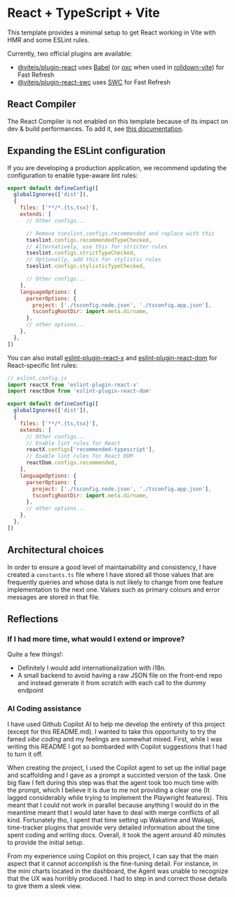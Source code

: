 # React + TypeScript + Vite

This template provides a minimal setup to get React working in Vite with HMR and some ESLint rules.

Currently, two official plugins are available:

- [@vitejs/plugin-react](https://github.com/vitejs/vite-plugin-react/blob/main/packages/plugin-react) uses [Babel](https://babeljs.io/) (or [oxc](https://oxc.rs) when used in [rolldown-vite](https://vite.dev/guide/rolldown)) for Fast Refresh
- [@vitejs/plugin-react-swc](https://github.com/vitejs/vite-plugin-react/blob/main/packages/plugin-react-swc) uses [SWC](https://swc.rs/) for Fast Refresh

## React Compiler

The React Compiler is not enabled on this template because of its impact on dev & build performances. To add it, see [this documentation](https://react.dev/learn/react-compiler/installation).

## Expanding the ESLint configuration

If you are developing a production application, we recommend updating the configuration to enable type-aware lint rules:

```js
export default defineConfig([
  globalIgnores(['dist']),
  {
    files: ['**/*.{ts,tsx}'],
    extends: [
      // Other configs...

      // Remove tseslint.configs.recommended and replace with this
      tseslint.configs.recommendedTypeChecked,
      // Alternatively, use this for stricter rules
      tseslint.configs.strictTypeChecked,
      // Optionally, add this for stylistic rules
      tseslint.configs.stylisticTypeChecked,

      // Other configs...
    ],
    languageOptions: {
      parserOptions: {
        project: ['./tsconfig.node.json', './tsconfig.app.json'],
        tsconfigRootDir: import.meta.dirname,
      },
      // other options...
    },
  },
])
```

You can also install [eslint-plugin-react-x](https://github.com/Rel1cx/eslint-react/tree/main/packages/plugins/eslint-plugin-react-x) and [eslint-plugin-react-dom](https://github.com/Rel1cx/eslint-react/tree/main/packages/plugins/eslint-plugin-react-dom) for React-specific lint rules:

```js
// eslint.config.js
import reactX from 'eslint-plugin-react-x'
import reactDom from 'eslint-plugin-react-dom'

export default defineConfig([
  globalIgnores(['dist']),
  {
    files: ['**/*.{ts,tsx}'],
    extends: [
      // Other configs...
      // Enable lint rules for React
      reactX.configs['recommended-typescript'],
      // Enable lint rules for React DOM
      reactDom.configs.recommended,
    ],
    languageOptions: {
      parserOptions: {
        project: ['./tsconfig.node.json', './tsconfig.app.json'],
        tsconfigRootDir: import.meta.dirname,
      },
      // other options...
    },
  },
])
```

## Architectural choices
In order to ensure a good level of maintainability and consistency, I have created a `constants.ts` file where I have stored all those values that are frequently queries and whose data is not likely to change from one feature implementation to the next one. Values such as primary colours and error messages are stored in that file.


## Reflections
### If I had more time, what would I extend or improve?
Quite a few things!:
- Definitely I would add internationalization with i18n. 
- A small backend to avoid having a raw JSON file on the front-end repo and instead generate it from scratch with each call to the dummy endpoint


### AI Coding assistance
I have used Github Copilot AI to help me develop the entirety of this project (except for this README.md). I wanted to take this opportunity to try the famed *vibe coding* and my feelings are somewhat mixed. First, while I was writing this README I got so bombarded with Copilot suggestions that I had to turn it off. 

When creating the project, I used the Copilot agent to set up the initial page and scaffolding and I gave as a prompt a succinted version of the task. One big flaw I felt during this step was that the agent took too much time with the prompt, which I believe it is due to me not providing a clear one (It lagged considerably while trying to implement the Playwright features). This meant that I could not work in parallel because anything I would do in the meantime meant that I would later have to deal with merge conflicts of all kind. Fortunately tho, I spent that time setting up Wakatime and Wakapi, time-tracker plugins that provide very detailed information about the time spent coding and writing docs. Overall, it took the agent around 40 minutes to provide the initial setup.

From my experience using Copilot on this project, I can say that the main aspect that it cannot accomplish is the fine-tuning detail. For instance, in the mini charts located in the dashboard, the Agent was unable to recognize that the UX was horribly produced. I had to step in and correct those details to give them a sleek view.


